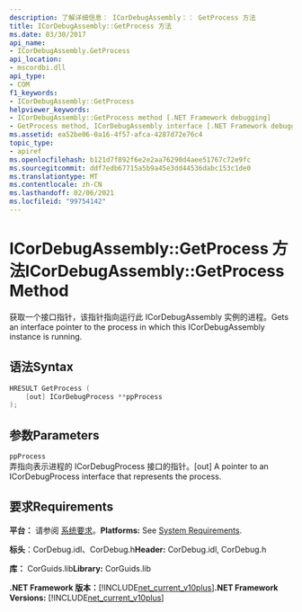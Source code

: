 ```yaml
---
description: 了解详细信息： ICorDebugAssembly：： GetProcess 方法
title: ICorDebugAssembly::GetProcess 方法
ms.date: 03/30/2017
api_name:
- ICorDebugAssembly.GetProcess
api_location:
- mscordbi.dll
api_type:
- COM
f1_keywords:
- ICorDebugAssembly::GetProcess
helpviewer_keywords:
- ICorDebugAssembly::GetProcess method [.NET Framework debugging]
- GetProcess method, ICorDebugAssembly interface [.NET Framework debugging]
ms.assetid: ea52be06-0a16-4f57-afca-4287d72e76c4
topic_type:
- apiref
ms.openlocfilehash: b121d7f892f6e2e2aa76290d4aee51767c72e9fc
ms.sourcegitcommit: ddf7edb67715a5b9a45e3dd44536dabc153c1de0
ms.translationtype: MT
ms.contentlocale: zh-CN
ms.lasthandoff: 02/06/2021
ms.locfileid: "99754142"
---
```

# <a name="icordebugassemblygetprocess-method"></a><span data-ttu-id="96cad-103">ICorDebugAssembly::GetProcess 方法</span><span class="sxs-lookup"><span data-stu-id="96cad-103">ICorDebugAssembly::GetProcess Method</span></span>

<span data-ttu-id="96cad-104">获取一个接口指针，该指针指向运行此 ICorDebugAssembly 实例的进程。</span><span class="sxs-lookup"><span data-stu-id="96cad-104">Gets an interface pointer to the process in which this ICorDebugAssembly instance is running.</span></span>  
  
## <a name="syntax"></a><span data-ttu-id="96cad-105">语法</span><span class="sxs-lookup"><span data-stu-id="96cad-105">Syntax</span></span>  
  
```cpp  
HRESULT GetProcess (  
    [out] ICorDebugProcess **ppProcess  
);  
```  
  
## <a name="parameters"></a><span data-ttu-id="96cad-106">参数</span><span class="sxs-lookup"><span data-stu-id="96cad-106">Parameters</span></span>  

 `ppProcess`  
 <span data-ttu-id="96cad-107">弄指向表示进程的 ICorDebugProcess 接口的指针。</span><span class="sxs-lookup"><span data-stu-id="96cad-107">[out] A pointer to an ICorDebugProcess interface that represents the process.</span></span>  
  
## <a name="requirements"></a><span data-ttu-id="96cad-108">要求</span><span class="sxs-lookup"><span data-stu-id="96cad-108">Requirements</span></span>  

 <span data-ttu-id="96cad-109">**平台：** 请参阅 [系统要求](../../get-started/system-requirements.md)。</span><span class="sxs-lookup"><span data-stu-id="96cad-109">**Platforms:** See [System Requirements](../../get-started/system-requirements.md).</span></span>  
  
 <span data-ttu-id="96cad-110">**标头**：CorDebug.idl、CorDebug.h</span><span class="sxs-lookup"><span data-stu-id="96cad-110">**Header:** CorDebug.idl, CorDebug.h</span></span>  
  
 <span data-ttu-id="96cad-111">**库：** CorGuids.lib</span><span class="sxs-lookup"><span data-stu-id="96cad-111">**Library:** CorGuids.lib</span></span>  
  
 <span data-ttu-id="96cad-112">**.NET Framework 版本：**[!INCLUDE[net_current_v10plus](../../../../includes/net-current-v10plus-md.md)]</span><span class="sxs-lookup"><span data-stu-id="96cad-112">**.NET Framework Versions:** [!INCLUDE[net_current_v10plus](../../../../includes/net-current-v10plus-md.md)]</span></span>
